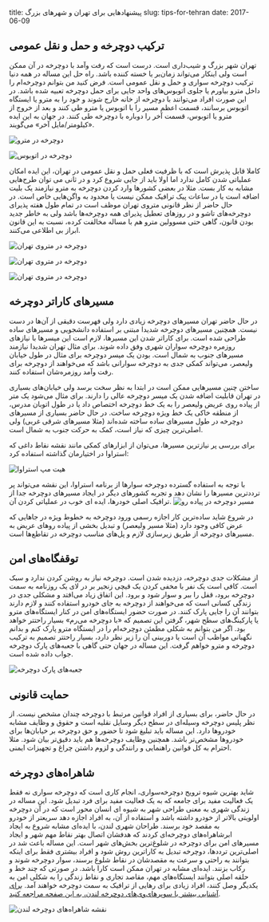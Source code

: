 title: پیشنهادهایی برای تهران و شهرهای بزرگ
slug: tips-for-tehran
date: 2017-06-09

## ترکیب دوچرخه و حمل و نقل عمومی
تهران شهر بزرگ و شیب‌داری است. درست است که رفت و‌آمد با دوچرخه در آن ممکن است ولی اینکار می‌تواند زمان‌بر یا خسته کننده باشد. راه حل این مساله در همه دنیا ترکیب دوچرخه سواری و حمل و نقل عمومی است. فرض کنید من بتوانم دوچرخه‌ام را داخل مترو بیاورم یا جلوی اتوبوس‌های واحد جایی برای حمل دوچرخه تعبیه شده باشد. در این صورت افراد می‌توانند با دوچرخه از خانه خارج شوند و خود را به مترو یا ایستگاه اتوبوس برسانند، قسمت اعظم مسیر را با اتوبوس یا مترو طی کنند و بعد از خروج از مترو یا اتوبوس، قسمت آخر را دوباره با دوچرخه طی کنند. در جهان به این ایده «کیلومتر‌/مایل آخر» می‌گویند. 

![دوچرخه در مترو]({filename}/images/bikeonmetro.jpg)

![دوچرخه در اتوبوس]({filename}/images/bikeonbus.jpg)

کاملا قابل پذیرش است که با ظرفیت فعلی حمل و نقل عمومی در تهران، این ایده امکان عملیاتی شدن کامل ندارد اما اولا باید از جایی شروع کرد و در ثانی می توان طرح‌هایی مشابه به کار بست. مثلا در بعضی کشورها وارد کردن دوچرخه به مترو نیازمند یک بلیت اضافه است یا در ساعات پیک ترافیک ممکن نیست یا محدود به واگن‌هایی خاص است. در حال حاضر از نظر قانونی متروی تهران موظف است در تمام طول هفته پذیرای دوچرخه‌های تاشو و در روزهای تعطیل پذیرای همه دوچرخه‌ها باشد ولی به خاطر جدید بودن قانون، گاهی حتی مسوولین مترو هم با مساله مخالفت کرده، نسبت به این قانون ابراز بی اطلاعی می‌کنند. 

![دوچرخه در متروی تهران]({filename}/images/metro1.jpg)

![دوچرخه در متروی تهران]({filename}/images/metro2.jpg)

![دوچرخه در متروی تهران]({filename}/images/bikeonmetrotehran.jpg)

## مسیرهای کاراتر دوچرخه
در حال حاضر تهران مسیرهای دوچرخه زیادی دارد ولی فهرست دقیقی از آن‌ها در دست نیست. همچنین مسیرهای دوچرخه شدیدا مبتنی بر استفاده دانشجویی و مسیرهای ساده طراحی شده است. برای کاراتر شدن این مسیرها، لازم است این میسرها با نیازهای روزمره دوچرخه سواران شهری وفق داده شوند. برای مثال تهران شدیدا نیازمند مسیرهای جنوب به شمال است. بودن یک میسر دوچرخه برای مثال در طول خیابان ولیعصر، می‌تواند کمکی جدی به دوچرخه سوارانی باشد که می‌خواهند از دوچرخه برای رفت و‌آمد روزمره‌شان استفاده کنند. 

ساختن چنین مسیرهایی ممکن است در ابتدا به نظر سخت برسد ولی خیابان‌های بسیاری در تهران قابلیت اضافه شدن یک میسر دوچرخه عالی را دارند. برای مثال می‌شود یک متر از پیاده روی عریض ولیعصر را به یک خط دوچرخه اختصاص داد یا در طول اتوبان مدرس، از منطقه خاکی یک خط ویژه دوچرخه ساخت. در حال حاضر بسیاری از مسیرهای دوچرخه در طول مسیرهای ساده ساخته شده‌اند (مثلا مسیرهای شرقی غربی) ولی اصلی‌ترین چیزی که نیاز است، کمک به حرکت جنوب به شمال است. 

برای بررسی پر نیازترین مسیرها، می‌توان از ابزارهای کمکی مانند نقشه نقاط داغی که استراوا در اختیارمان گذاشته استفاده کرد:

![هیت مپ استراوا]({filename}/images/strava-heatmap.png)

با توجه به استفاده گسترده دوچرخه سوارها از برنامه استراوا، این نقشه می‌تواند پر ترددترین مسیرها را نشان دهد و تجربه کشورهای دیگر در ایجاد مسیرهای دوچرخه جدا از ترافیک اصلی خودرها، ایده ای خوب در عملیاتی کردن آن. 
![مسیر دوچرخه در پیاده رو]({filename}/images/sidewalk.jpg)

در شروع شاید ساده‌ترین کار اجازه رسمی ورود دوچرخه به خطوط ویژه در جاهایی که عرض کافی وجود دارد (مثلا مسیر ولیعصر) و تبدیل بخشی از پیاده روهای عریض به مسیرهای دوچرخه از طریق زیرسازی لازم و پل‌های مناسب دوچرخه در تقاطع‌ها است. 

## توقفگاه‌های امن
از مشکلات جدی دوچرخه، دزدیده شدن است. دوچرخه نیاز به روشن کردن ندارد و سبک است. کافی است یک نفر با مخفی کردن یک قیچی زنجیر بر در لای یک روزنامه به سمت دوچرخه برود، قفل را ببر و سوار شود و برود. این اتفاق زیاد می‌افتد و مشکلی جدی در زندگی کسانی است که می‌خواهند از دوچرخه به جای خودرو استفاده کنند و لازم دارند بتوانند آن را جایی پارک کنند. در صورت حضور ایستگاه‌های امن در کنار ایستگاه‌های مترو یا پارکینگ‌های سطح شهر، گرفتن این تصمیم که «با دوچرخه می‌رم» بسیار راحتتر خواهد بود. اگر من بتوانم به شکلی مطمئن دوچرخه‌ام را در ایستگاه مترو پارک کنم و بدانم نگهبانی مواظب آن است یا دوربینی آن را زیر نظر دارد، بسیار راحتتر تصمیم به ترکیب دوچرخه و مترو خواهم گرفت. این مساله در جهان حتی گاهی با جعبه‌های پارک دوچرخه جواب داده شده است.

![جعبه‌های پارک دوچرخه]({filename}/images/parkbox.jpg)

## حمایت قانونی
در حال حاضر، برای بسیاری از افراد قوانین مرتبط با دوچرخه چندان مشخص نیست. از نظر پلیس دوچرخه وسیله‌ای در سطح دیگر وسایل نقلیه است و حقوق و وظایف مشابه خودروها دارد. این مساله باید تبلیغ شود تا حضور و حق دوچرخه بر خیابان‌ها برای خودروها مشخص‌تر باشد. همچنین وظایف دوچرخه‌ها هم باید دقیق‌تر بیان شود. مثلا احترام به کل قوانین راهنمایی و رانندگی و لزوم داشتن چراغ و تجهیزات ایمنی. 

## شاهراه‌های دوچرخه
شاید بهترین شیوه ترویج دوچرخه‌سواری، انجام کاری است که دوچرخه سواری نه فقط یک فعالیت مفید برای جامعه که به یک فعالیت مفید برای فرد تبدیل شود. این مساله در زندگی شهری به معنی طراحی شهر به شیوه ای انسان محور است که در آن دوچرخه اولویتی بالاتر از خودرو داشته باشد و استفاده از آن، به افراد اجازه دهد سریعتر از خودرو به مقصد خود برسند. طراحان شهری لندن، با ایده‌ای مشابه شروع به ایجاد ابرشاهراه‌های دوچرخه‌ای کردند که هدفشان اتصال بهتر نقاط مهم شهر و ایجاد مسیرهای امن برای دوچرخه در شلوغ‌ترین بخش‌های شهر است. این مساله باعث شد در اصلی‌ترین ترددها، دوچرخه تبدیل به کاراترین روش شود و افراد بیشتری فقط برای اینکه بتوانند به راحتی و سرعت به مقصدشان در نقاط شلوغ برسند، سوار دوچرخه شوند و رکاب بزنند. ایده‌ای مشابه در تهران ممکن است کارا باشد. در صورتی که چند خط و حلقه اصلی بتوانند ایستگاه‌های مهم، مقاصد تجاری و نقاط زندگی را به شکلی امن به یکدیگر وصل کنند، افراد زیادی برای رهایی از ترافیک به سمت دوچرخه خواهند آمد. [برای آشنایی بیشتر با سوپرهای‌وی‌های دوچرخه لندن، به این صفحه مراجعه کنید](https://tfl.gov.uk/modes/cycling/routes-and-maps/cycle-superhighways). 

![نقشه شاهراه‌های دوچرخه لندن]({filename}/images/london.png)
